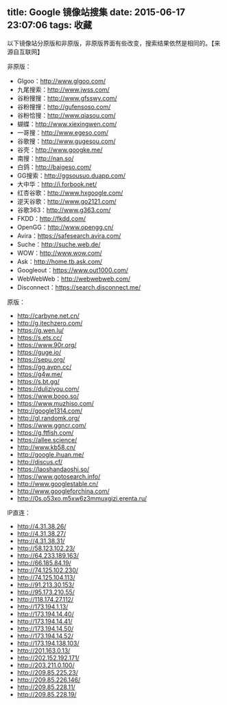 title: Google 镜像站搜集
date: 2015-06-17 23:07:06
tags: 收藏
---

以下镜像站分原版和非原版，非原版界面有些改变，搜索结果依然是相同的。【来源自互联网】

非原版：

- Glgoo：http://www.glgoo.com/
- 九尾搜索：http://www.jwss.com/
- 谷粉搜搜：http://www.gfsswy.com/
- 谷粉搜搜：http://gufensoso.com/
- 谷粉恰搜：http://www.qiasou.com/
- 蝴蝶：http://www.xiexingwen.com/
- 一哥搜：http://www.egeso.com/
- 谷歌搜：http://www.gugesou.com/
- 谷壳：http://www.googke.me/
- 南搜：http://nan.so/
- 白鸽：http://baigeso.com/
- GG搜索：http://ggsousuo.duapp.com/
- 大中华：http://i.forbook.net/
- 红杏谷歌：http://www.hxgoogle.com/
- 逆天谷歌：http://www.go2121.com/
- 谷歌363：http://www.g363.com/
- FKDD：http://fkdd.com/
- OpenGG：http://www.opengg.cn/
- Avira：https://safesearch.avira.com/
- Suche：http://suche.web.de/
- WOW：http://www.wow.com/
- Ask：http://home.tb.ask.com/
- Googleout：https://www.out1000.com/
- WebWebWeb：http://webwebweb.com/
- Disconnect：https://search.disconnect.me/

原版：

- http://carbyne.net.cn/
- http://g.itechzero.com/
- https://g.wen.lu/
- https://s.ets.cc/
- https://www.90r.org/
- https://guge.io/
- https://sepu.org/
- https://gg.avpn.cc/
- https://g4w.me/
- https://s.bt.gg/
- https://duliziyou.com/
- https://www.booo.so/
- https://www.muzhiso.com/
- http://google1314.com/
- http://gl.randomk.org/
- https://www.ggncr.com/
- https://g.ftfish.com/
- https://allee.science/
- http://www.kb58.cn/
- http://google.ihuan.me/
- http://discus.cf/
- https://laoshandaoshi.so/
- https://www.gotosearch.info/
- http://www.googlestable.cn/
- http://www.googleforchina.com/
- http://0s.o53xo.m5xw6z3mmuxgizi.erenta.ru/

IP直连：

- http://4.31.38.26/
- http://4.31.38.27/
- http://4.31.38.31/
- http://58.123.102.23/
- http://64.233.189.163/
- http://66.185.84.19/
- http://74.125.102.230/
- http://74.125.104.113/
- http://91.213.30.153/
- http://95.173.210.55/
- http://118.174.27.112/
- http://173.194.1.13/
- http://173.194.14.40/
- http://173.194.14.41/
- http://173.194.14.50/
- http://173.194.14.52/
- http://173.194.138.103/
- http://201.163.0.13/
- http://202.152.192.171/
- http://203.211.0.100/
- http://209.85.225.23/
- http://209.85.226.146/
- http://209.85.228.11/
- http://209.85.228.19/